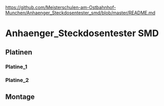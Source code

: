 https://github.com/Meisterschulen-am-Ostbahnhof-Munchen/Anhaenger_Steckdosentester_smd/blob/master/README.md


# Anhaenger_Steckdosentester SMD

## Platinen



### Platine_1


### Platine_2




## Montage



